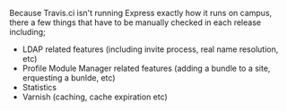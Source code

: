 Because Travis.ci isn't running Express exactly how it runs on campus, there a few things that have to be manually checked in each release including;

- LDAP related features (including invite process, real name resolution, etc)
- Profile Module Manager related features (adding a bundle to a site, erquesting a bunlde, etc)
- Statistics
- Varnish (caching, cache expiration etc)
